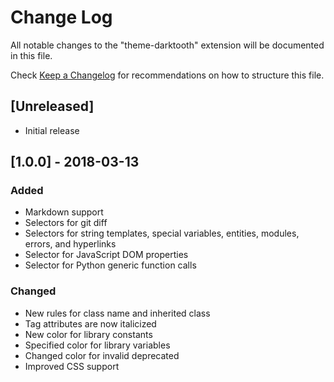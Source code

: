 # Change Log
All notable changes to the "theme-darktooth" extension will be documented in this file.

Check [Keep a Changelog](http://keepachangelog.com/) for recommendations on how to structure this file.

## [Unreleased]
- Initial release

## [1.0.0] - 2018-03-13
### Added
- Markdown support
- Selectors for git diff
- Selectors for string templates, special variables, entities, modules, errors, and hyperlinks
- Selector for JavaScript DOM properties
- Selector for Python generic function calls

### Changed
- New rules for class name and inherited class
- Tag attributes are now italicized
- New color for library constants
- Specified color for library variables
- Changed color for invalid deprecated
- Improved CSS support
